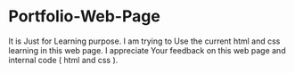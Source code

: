 # Portfolio-Web-Page
It is Just for Learning purpose. I am trying to Use the current html and css learning in this web page.
I appreciate Your feedback on this web page and internal code ( html and css ).

